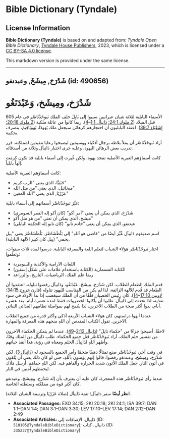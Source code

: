 # Bible Dictionary (Tyndale)

## License Information

**Bible Dictionary (Tyndale)** is based on and adapted from: _Tyndale Open Bible Dictionary_, [Tyndale House Publishers](https://tyndaleopenresources.com/), 2023, which is licensed under a [CC BY-SA 4.0 license](https://creativecommons.org/licenses/by-sa/4.0/legalcode.en).

This markdown version is provided under the same license.



--------------------------------

## شَدْرَخ, مِيشَخَ, وعبدنغو (id: 490656)

شَدْرَخ، ومِيشَخ، وَعَبْدَنَغُو
===============================

الأسماء البابلية لثلاثة شبان عبرانيين سبيوا إلى بَابِلَ خلف الملك نَبوخَذْنَاصَّر في عام 605 قبل الميلاد ([2 ملوك 24:1؛](https://ref.ly/2Kgs24:1) [دَانِيآل 1:1](https://ref.ly/Dan1:1-Dan1:4)–[4](https://ref.ly/Dan1:1-Dan1:4)). ربما كانوا من عائلة ملكية ([2 ملوك 20:18؛](https://ref.ly/2Kgs20:18) [إِشَعْيَاء 39:7](https://ref.ly/Isa39:7)). اعتقد البابليون أن احتجازهم كرهائن سيجعل ملك يَهوذَا، يَهويَاقِيمَ، يتصرف بحكمة.

أراد نَبوخَذْنَاصَّر أن يملأ بلاطه برجال أذكياء ووسيمين ليصبحوا رعايا مفيدين لمملكته. قرر تدريب بعض الرهائن اليهود. وعليه جرى اختيار دَانِيآل وثلاثة من أصدقائه.

كانت أسماؤهم العبرية الأصلية تمجد يهوه، ولكن غُيرت إلى أسماء بابلية قد تكون كرمت إلهاً بابلياً.

كانت أسماؤهم العبرية الأصلية:

* حَنَنِيَّا، الذي يعني "الرب كريم"
* ميخائيل، الذي يعني "من مثل الله"
* عَزَرْيَا, الذي يعني "الله المعين"

غيَّرَ نَبوخَذْنَاصَّر أسمائهم إلى أسماء بابلية:

* شَدْرَخ، الذي يمكن أن يعني "أمر أكو" (كان أكو إله القمر السومري)
* ميشخ، الذي يمكن أن تعني "من هو مثل أكو"
* عبدنغو، الذي يمكن أن يعني "خادم نابو" (كان نابو إله الحكمة البابلي)

اسم صديقهم دَانِيآل غُيِّرَ أيضًا من "قاضي هو ٱللهِ" إلى بَلْطَشَاصَّرَ. بَلْطَشَاصَّرَ يعني "بِيل يحمي" (بِيل كان كبير الآلهة البابلية).

اختار نَبوخَذْنَاصَّر هؤلاء الشباب لتعلم اللغة والمعرفة البابلية. درسوا لمدة ثلاث سنوات، وتعلموا:

* اللغات الآرامية والأكدية والسومرية
* الكتابة المسمارية (الكتابة باستخدام علامات على شكل إسفين)
* ربما علم الفلك، الرياضيات، التاريخ، والزراعة

قدم الملك الطعام للطلاب. لكن شَدْرَخ، مِيشَخَ، عَبْدَنَغُو، ودَانِيآل رفضوا تناوله. اعتقدوا أن الطعام قد قُدم للآلهة الزائفة، لذا لم يكن من المناسب لليهود تناوله (قارن [خروج 34:15](https://ref.ly/Exod34:15)؛ [لاويين 17:10](https://ref.ly/Lev17:10-Lev17:14)–[14](https://ref.ly/Lev17:10-Lev17:14)). كان رئيس الخصيان قلقًا من أن الملك سيغضب إذا بدا الأولاد في سوء تغذية، لذا تحدث إلى دَانِيآل. طلبوا أن يأكلوا الخضروات فقط لمدة عشرة أيام. بعد عشرة أيام، بدوا أكثر صحة من الطلاب الآخرين، لذا سُمح لهم بمواصلة نظامهم الغذائي النباتي.

عندما أنهوا دراستهم، كان هؤلاء الشباب الأربعة أذكى وأكثر قدرة من جميع الطلاب الآخرين. تقول الكتاب المقدس أن ٱللهِ منحهم هذه المعرفة والمهارة.

لاحقًا، أصبحوا جزءًا من "حكماء بَابِلَ" ([دَانِيآل 2:12](https://ref.ly/Dan2:12-Dan2:49)–[49](https://ref.ly/Dan2:12-Dan2:49)). عندما لم يتمكن الحكماء الآخرون من تفسير حلم الملك، أراد نَبوخَذْنَاصَّر قتل جميع الحكماء. طلب دَانِيآل من الملك وقتًا، وأظهر ٱللهِ لدَانِيآل الحلم ومعناه في رؤية. هذا أنقذ حياتهم.

في وقت آخر، نَبوخَذْنَاصَّر صنع تمثالًا ذهبيًا ضخمًا وأمر الجميع بالسجود له ([دَانِيآل 3](https://ref.ly/Dan3:1-Dan3:30)). لكن شَدْرَخ، ومِيشَخ، وعبدنغو رفضوا. قالوا إنهم يؤمنون بٱللهِ، حتى لو كان ذلك يعني أن يُلقون في أتون النار. جعل الملك الأتون شديد الحرارة وألقاهم فيه. لكن ٱللهِ حماهم. أرسل مَلَاك ليحفظهم آمنين في النار.

عندما رأى نَبوخَذْنَاصَّر هذه المعجزة، كان عليه أن يعترف بأن إله شَدْرَخ، ومِيشَخَ، وعبدنغو كان أكثر قوة من مملكته وسلطته الخاصة.

**انظر أيضًا** سفر دانِيآل؛ تتمة دَانِيآل (صلاة عَزَرْيَا وترنيمة الشبان الثلاثة).

* **Associated Passages:** EXO 34:15; 2KI 20:18; 2KI 24:1; ISA 39:7; DAN 1:1–DAN 1:4; DAN 3:1–DAN 3:30; LEV 17:10–LEV 17:14; DAN 2:12–DAN 2:49
* **Associated Articles:** دَانِيال، الإضافات إلى (ID: `510105@TyndaleBibleDictionary`); دانيال، كتاب (ID: `335237@TyndaleBibleDictionary`)

